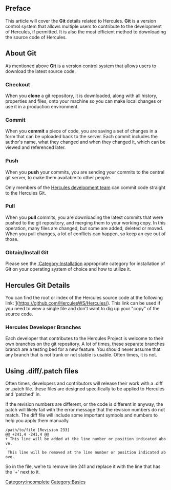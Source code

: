 ## Preface

This article will cover the **Git** details related to Hercules. **Git** is a version control system that allows
multiple users to contribute to the development of Hercules, if permitted. It is also the most efficient method to
downloading the source code of Hercules.

## About Git

As mentioned above **Git** is a version control system that allows users to download the latest source code.

### Checkout

When you **clone** a git repository, it is downloaded, along with all history, properties and files, onto your machine
so you can make local changes or use it in a production environment.

### Commit

When you **commit** a piece of code, you are saving a set of changes in a form that can be uploaded back to the server.
Each commit includes the author's name, what they changed and when they changed it, which can be viewed and referenced
later.

### Push

When you **push** your commits, you are sending your commits to the central git server, to make them available to other
people.

Only members of the [Hercules development team](Staff "wikilink") can commit code straight to the Hercules Git.

### Pull

When you **pull** commits, you are downloading the latest commits that were pushed to the git repository, and merging
them to your working copy. In this operation, many files are changed, but some are added, deleted or moved. When you
pull changes, a lot of conflicts can happen, so keep an eye out of those.

### Obtain/Install Git

Please see the [:Category:Installation](:Category:Installation "wikilink") appropriate category for installation of Git
on your operating system of choice and how to utilize it.

## Hercules Git Details

You can find the root or index of the Hercules source code at the following link:
[1](https://github.com/HerculesWS/Hercules/)(https://github.com/HerculesWS/Hercules/). This link can be used if you need
to view a single file and don't want to dig up your "copy" of the source code.

### Hercules Developer Branches

Each developer that contributes to the Hercules Project is welcome to their own branches on the git repository. A lot of
times, these separate branches branch are a testing bed for a new feature. You should never assume that any branch that
is not trunk or not stable is usable. Often times, it is not.

## Using .diff/.patch files

Often times, developers and contributors will release their work with a .diff or .patch file. these files are designed
specifically to be applied to Hercules and 'patched' in.

If the revision numbers are different, or the code is different in anyway, the patch will likely fail with the error
message that the revision numbers do not match. The diff file will include some important symbols and numbers to help
you apply them manually.

`/path/to/file [Revision 233]`  
`@@ +241,4 -241,4 @@`  
`+ This line will be added at the line number or position indicated above.`  
`- This line will be removed at the line number or position indicated above.`

So in the file, we're to remove line 241 and replace it with the line that has the '+' next to it.

[Category:incomplete](Category:incomplete "wikilink") [Category:Basics](Category:Basics "wikilink")
